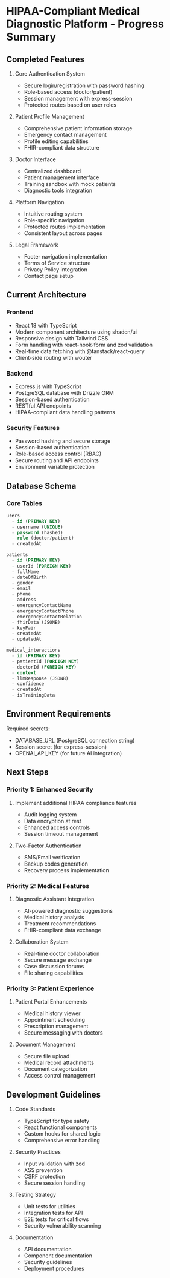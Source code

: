 # HIPAA-Compliant Medical Diagnostic Platform - Progress Summary

## Completed Features

1. Core Authentication System
   - Secure login/registration with password hashing
   - Role-based access (doctor/patient)
   - Session management with express-session
   - Protected routes based on user roles

2. Patient Profile Management
   - Comprehensive patient information storage
   - Emergency contact management
   - Profile editing capabilities
   - FHIR-compliant data structure

3. Doctor Interface
   - Centralized dashboard
   - Patient management interface
   - Training sandbox with mock patients
   - Diagnostic tools integration

4. Platform Navigation
   - Intuitive routing system
   - Role-specific navigation
   - Protected routes implementation
   - Consistent layout across pages

5. Legal Framework
   - Footer navigation implementation
   - Terms of Service structure
   - Privacy Policy integration
   - Contact page setup

## Current Architecture

### Frontend
- React 18 with TypeScript
- Modern component architecture using shadcn/ui
- Responsive design with Tailwind CSS
- Form handling with react-hook-form and zod validation
- Real-time data fetching with @tanstack/react-query
- Client-side routing with wouter

### Backend
- Express.js with TypeScript
- PostgreSQL database with Drizzle ORM
- Session-based authentication
- RESTful API endpoints
- HIPAA-compliant data handling patterns

### Security Features
- Password hashing and secure storage
- Session-based authentication
- Role-based access control (RBAC)
- Secure routing and API endpoints
- Environment variable protection

## Database Schema

### Core Tables
```sql
users
  - id (PRIMARY KEY)
  - username (UNIQUE)
  - password (hashed)
  - role (doctor/patient)
  - createdAt

patients
  - id (PRIMARY KEY)
  - userId (FOREIGN KEY)
  - fullName
  - dateOfBirth
  - gender
  - email
  - phone
  - address
  - emergencyContactName
  - emergencyContactPhone
  - emergencyContactRelation
  - fhirData (JSONB)
  - keyPair
  - createdAt
  - updatedAt

medical_interactions
  - id (PRIMARY KEY)
  - patientId (FOREIGN KEY)
  - doctorId (FOREIGN KEY)
  - context
  - llmResponse (JSONB)
  - confidence
  - createdAt
  - isTrainingData
```

## Environment Requirements
Required secrets:
- DATABASE_URL (PostgreSQL connection string)
- Session secret (for express-session)
- OPENAI_API_KEY (for future AI integration)

## Next Steps

### Priority 1: Enhanced Security
1. Implement additional HIPAA compliance features
   - Audit logging system
   - Data encryption at rest
   - Enhanced access controls
   - Session timeout management

2. Two-Factor Authentication
   - SMS/Email verification
   - Backup codes generation
   - Recovery process implementation

### Priority 2: Medical Features
1. Diagnostic Assistant Integration
   - AI-powered diagnostic suggestions
   - Medical history analysis
   - Treatment recommendations
   - FHIR-compliant data exchange

2. Collaboration System
   - Real-time doctor collaboration
   - Secure message exchange
   - Case discussion forums
   - File sharing capabilities

### Priority 3: Patient Experience
1. Patient Portal Enhancements
   - Medical history viewer
   - Appointment scheduling
   - Prescription management
   - Secure messaging with doctors

2. Document Management
   - Secure file upload
   - Medical record attachments
   - Document categorization
   - Access control management

## Development Guidelines
1. Code Standards
   - TypeScript for type safety
   - React functional components
   - Custom hooks for shared logic
   - Comprehensive error handling

2. Security Practices
   - Input validation with zod
   - XSS prevention
   - CSRF protection
   - Secure session handling

3. Testing Strategy
   - Unit tests for utilities
   - Integration tests for API
   - E2E tests for critical flows
   - Security vulnerability scanning

4. Documentation
   - API documentation
   - Component documentation
   - Security guidelines
   - Deployment procedures